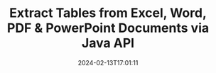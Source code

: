 ---
############################# Static ############################
layout: "auto-gen-parser"
date: 2024-02-13T17:01:11
draft: false
otherformats: pps ppsx ppt pptx rtf tex vdx vsdm vsdx vssm vssx vstm vstx vsx vtx xlam

############################# Head ############################
head_title: "Extract Tables from PDF, DOCX, PPTX, XLSX, EPUB & More via Java API"
head_description: "GroupDocs.Parser Java API enables progreammers to extract tables from PDF, DOC, DOCX, PPT, PPTX, EML, MSG, XLS, XLSX, CSV, ODT, RTF & many other documents types inside Java Apps."

############################# Header ############################
title: "Extract Tables from Excel, Word, PDF & PowerPoint Documents via Java API"
description: "GroupDocs.Parser Java API allows programmers to extract tables from PDF, DOC, DOCX, PPT, PPTX, EML, MSG, XLS, XLSX, CSV, ODT, RTF & EPUB documents or pages."
bg_image: "https://cms.admin.containerize.com/templates/aspose/App_Themes/V3/images/bg/header1.png"
bg_overlay: false
button:
    enable: true
    icon: "fas fa-arrow-down"
    label: "Download Free Trial"
    link: "https://downloads.groupdocs.com/parser/java"

############################# SubMenu ############################
submenu:
    enable: true

    left:
        img_alt: "GroupDocs.Parser for Java"
        image: "https://cms.admin.containerize.com/templates/groupdocs/images/product-logos/90x90-noborder/groupdocs-parser-java.png"
        product: "GroupDocs.Parser"
        platform: "Java"

    middle:
        button:

            # button loop
            - link: "https://apireference.groupdocs.com/parser/java"
              text: "API Reference"

            # button loop
            - link: "https://github.com/groupdocs-parser"
              text: "Code Examples"

            # button loop
            - link: "https://products.groupdocs.app/parser/family"
              text: "Live Demos"

            # button loop
            - link: "https://purchase.groupdocs.com/pricing/parser/java"
              text: "Pricing"

    right:
        link_download: "https://downloads.groupdocs.com/parser"
        link_learn: "https://docs.groupdocs.com/parser/java"
        link_buy: "https://purchase.groupdocs.com"

############################# About ############################
about:
    enable: true
    title: "How to Extract Tables from XLTX files via Java API?"
    content: |
        Table is the collection of cells arranged in rows and columns. Tables play a very important role in storing as well as organizing detailed or complicated data allowing the users to easily read and view it. Tables can be used in many ways, such as making lists, comparing information, align data, group information, highlight trends or patterns in data and many more. GroupDocs.Parser for Java is a useufly API that allows software programmers to develop solution for extracting tables, text and images from various kinds of supported documents formats, such as such as PDF, Emails, Ebooks, Word (DOC, DOCX), PowerPoint (PPT, PPTX), Excel (XLS, XLSX), Emails (EML, MSG) formats and many more. The Java API has included several important features for working with tables, such as extract all tables from a documents, extract table from a particular page, get table cell data, get total number of a table rows and columns, get row height, print data of a table and may more.
        
        

############################# Steps ############################
steps:
    enable: true
    title_left: "Extract tables from XLTX in Java"
    content_left: |
        [GroupDocs.Parser for Java](/parser/java/) makes it easy for Java developers to extract tables from a XLTX file by implementing a few easy steps.
        
        * Instantiate [Parser](https://reference.groupdocs.com/parser/java/com.groupdocs.parser/parser/) object for the initial document;
        * Check if the document supports table extraction;
        * Instantiate [PageTableAreaOptions](https://reference.groupdocs.com/parser/java/com.groupdocs.parser.options/pagetableareaoptions/) and [TemplateTableLayout](https://reference.groupdocs.com/parser/java/com.groupdocs.parser.templates/templatetablelayout/) classes to set the layout of tables
        * Call [getTables](https://reference.groupdocs.com/parser/java/com.groupdocs.parser/parser/#getTables-com.groupdocs.parser.options.PageTableAreaOptions-) method and obtain collection of [PageTableArea](https://reference.groupdocs.com/parser/java/com.groupdocs.parser.data/pagetablearea/) objects;

    title_right: "Learn more about the tables extraction"
    content_right: |
        * <a href="https://docs.groupdocs.com/parser/java/extract-tables-from-document/">How to extract tables from document</a>
        * <a href="https://docs.groupdocs.com/parser/java/extract-tables-from-document-page/">How to extract tables from document page</a>
 
    code: |
     {{% parser/additional-styles %}}
     {{< parser/code-parser title="How to extract tables from XLTX file using Java example code">}}

        ```java    
        // Extract tables from XLTX file using GroupDocs.Parser API
        // Create an instance of Parser class
        try (Parser parser = new Parser(Constants.SampleInvoicePagesPdf)) {
            // Check if the document supports table extraction
            if (!parser.getFeatures().isTables()) {
                System.out.println("Document isn't supports tables extraction.");
                return;
            }
            // Create the layout of tables
            TemplateTableLayout layout = new TemplateTableLayout(
                    java.util.Arrays.asList(new Double[]{50.0, 95.0, 275.0, 415.0, 485.0, 545.0}),
                    java.util.Arrays.asList(new Double[]{325.0, 340.0, 365.0, 395.0}));
            // Create the options for table extraction
            PageTableAreaOptions options = new PageTableAreaOptions(layout);
            // Extract tables from the document.
            Iterable<PageTableArea> tables = parser.getTables(options);
            // Iterate over tables
            for (PageTableArea t : tables) {
                // Iterate over rows
                for (int row = 0; row < t.getRowCount(); row++) {
                    // Iterate over columns
                    for (int column = 0; column < t.getColumnCount(); column++) {
                        // Get the table cell
                        PageTableAreaCell cell = t.getCell(row, column);
                        if (cell != null) {
                            // Print the table cell text
                            System.out.print(cell.getText());
                            System.out.print(" | ");
                        }
                    }
                    System.out.println();
                }
                System.out.println();
            }
        }
        ```
     {{< /parser/code-parser >}}

############################# More ############################
more:
    enable: true
    title_left: "System Requirements"
    content_left: |
        GroupDocs.Parser for Java APIs are supported on all major platforms and operating systems. Before executing the code below, please make sure that you have the following prerequisites installed on your system.
        
        * Operating Systems: Microsoft Windows, Linux, MacOS
        * Development Environments: NetBeans, Intellij IDEA, Eclipse, etc.
        * Frameworks
        * Download the latest version of GroupDocs.Parser for Java from [Maven](https://repository.groupdocs.com/webapp/#/artifacts/browse/tree/General/repo/com/groupdocs/groupdocs-parser)

    title_right: "Why Use GroupDocs.Parser for Java"
    content_right: |
        * Plain text extraction support from any supported documents    
        * Documents parsing via user-defined templates    
        * Fully support structured text extraction    
        * Text searching via keyword as well as regular expression    
        * Extract formatted text, metadata, images, containers, and attachments    
        * Extract table of contents for some supported document formats    
        * Parse form data from PDF documents    
        * Extract hyperlinks from the document   

############################# About Formats ############################
about_formats:
    enable: true

############################# More Formats ############################
more_formats:
    enable: true
    title: "Extract Tables From Other Document Formats"
    content: |
        Java documents parse & tables extraction API for file formats and images. Extract data for some of the popular file formats as stated below.

############################# Back to top ###############################
back_to_top:
    enable: true
---